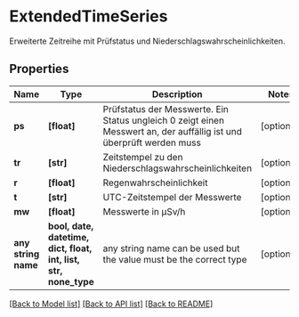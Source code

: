 # ExtendedTimeSeries

Erweiterte Zeitreihe mit Prüfstatus und Niederschlagswahrscheinlichkeiten.

## Properties
Name | Type | Description | Notes
------------ | ------------- | ------------- | -------------
**ps** | **[float]** | Prüfstatus der Messwerte. Ein Status ungleich 0 zeigt einen Messwert an, der auffällig ist und überprüft werden muss | [optional] 
**tr** | **[str]** | Zeitstempel zu den Niederschlagswahrscheinlichkeiten | [optional] 
**r** | **[float]** | Regenwahrscheinlichkeit | [optional] 
**t** | **[str]** | UTC-Zeitstempel der Messwerte | [optional] 
**mw** | **[float]** | Messwerte in µSv/h | [optional] 
**any string name** | **bool, date, datetime, dict, float, int, list, str, none_type** | any string name can be used but the value must be the correct type | [optional]

[[Back to Model list]](../README.md#documentation-for-models) [[Back to API list]](../README.md#documentation-for-api-endpoints) [[Back to README]](../README.md)


